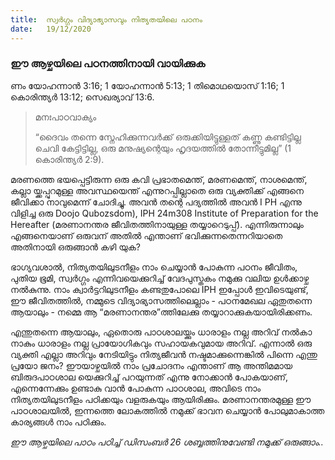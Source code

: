 ```yaml
---
title:  സ്വർഗ്ഗം വിദ്യാഭ്യാസവും നിത്യതയിലെ പഠനം
date:   19/12/2020
---
```


### ഈ ആഴ്ചയിലെ പഠനത്തിനായി വായിക്കുക
ണം യോഹന്നാൻ 3:16; 1 യോഹന്നാൻ 5:13; 1 തിമൊഥയൊസ് 1:16; 1 കൊരിന്ത്യർ 13:12; സെഖര്യാവ് 13:6.

> <p>മനഃപാഠവാക്യം</p>
> “ദൈവം തന്നെ സ്നേഹിക്കുന്നവർക്ക് ഒരുക്കിയിട്ടുള്ളത് കണ്ണു കണ്ടിട്ടില്ല ചെവി കേട്ടിട്ടില്ല, ഒരു മനുഷ്യന്റെയും ഹൃദയത്തിൽ തോന്നീട്ടുമില്ല” (1 കൊരിന്ത്യർ 2:9).

മരണത്തെ ഭയപ്പെട്ടിരുന്ന ഒരു കവി പ്രഭാതമെന്ത്, മരണമെന്ത്, നാശമെന്ത്, കല്ലാ യ്ക്കപ്പുറമുള്ള അവസ്ഥയെന്ത് എന്നുറപ്പില്ലാതെ ഒരു വ്യക്തിക്ക് എങ്ങനെ ജീവിക്കാ നാവുമെന്ന് ചോദിച്ചു. അവൻ തന്റെ പദ്യത്തിൽ അവൻ I PH എന്നു വിളിച്ച ഒരു Doojo Qubozsdom), IPH 24m308 Institute of Preparation for the Hereafter (മരണാനന്തര ജീവിതത്തിനായുള്ള തയ്യാറെടുപ്പ്). എന്നിരുന്നാലും എങ്ങനെയാണ് ഒരുവന് അതിൽ എന്താണ് ഭവിക്കുന്നതെന്നറിയാതെ അതിനായി ഒരുങ്ങാൻ കഴി യുക?

ഭാഗ്യവശാൽ, നിത്യതയിലുടനീളം നാം ചെയ്യാൻ പോകുന്ന പഠനം ജീവിതം, പുതിയ ഭൂമി, സ്വർഗ്ഗം എന്നിവയെക്കുറിച്ച് വേദപുസ്തകം നമുക്കു വലിയ ഉൾക്കാഴ്ച നൽകുന്നു. നാം ക്വാർട്ടറിലുടനീളം കണ്ടതുപോലെ IPH ഇപ്പോൾ ഇവിടെയുണ്ട്, ഈ ജീവിതത്തിൽ, നമ്മുടെ വിദ്യാഭ്യാസത്തിലെല്ലാം - പഠനമേഖല ഏതുതന്നെ ആയാലും - നമ്മെ ആ “മരണാനന്തര”ത്തിലേക്കു തയ്യാറാക്കുകയായിരിക്കണം.

എന്തുതന്നെ ആയാലും, ഏതൊരു പാഠശാലയ്ക്കും ധാരാളം നല്ല അറിവ് നൽകാ നാകും ധാരാളം നല്ല പ്രായോഗികവും സഹായകവുമായ അറിവ്. എന്നാൽ ഒരു വ്യക്തി എല്ലാ അറിവും നേടിയിട്ടും നിത്യജീവൻ നഷ്ടമാക്കുന്നെങ്കിൽ പിന്നെ എന്തു പ്രയോ ജനം? ഈയാഴ്ചയിൽ നാം പ്രചോദനം എന്താണ് ആ അന്തിമമായ ബിരുദപാഠശാല യെക്കുറിച്ച് പറയുന്നത് എന്നു നോക്കാൻ പോകയാണ്, എന്നെന്നേക്കും ഉണ്ടാകു വാൻ പോകുന്ന പാഠശാല, അവിടെ നാം നിത്യതയിലുടനീളം പഠിക്കയും വളരുകയും ആയിരിക്കും. മരണാനന്തരമുള്ള ഈ പാഠശാലയിൽ, ഇന്നത്തെ ലോകത്തിൽ നമുക്ക് ഭാവന ചെയ്യാൻ പോലുമാകാത്ത കാര്യങ്ങൾ നാം പഠിക്കും.

_ഈ ആഴ്ചയിലെ പാഠം പഠിച്ച് ഡിസംബർ 26 ശബ്ബത്തിനുവേണ്ടി നമുക്ക് ഒരുങ്ങാം.._